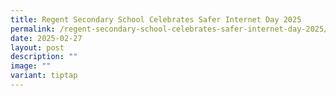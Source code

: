 ```yaml
---
title: Regent Secondary School Celebrates Safer Internet Day 2025
permalink: /regent-secondary-school-celebrates-safer-internet-day-2025/
date: 2025-02-27
layout: post
description: ""
image: ""
variant: tiptap
---
```

